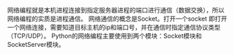 网络编程就是本机进程连接到指定服务器进程的端口进行通信（数据交换），所以网络编程的实质是进程通信。
网络通信的概念是Socket。打开一个socket 即打开一个网络连接，需要知道目标主机的ip和端口号，并在通信时指定通信协议类型（TCP/UDP）。
Python的网络编程主要使用到两个模块：Socket模块和SocketServer模块。